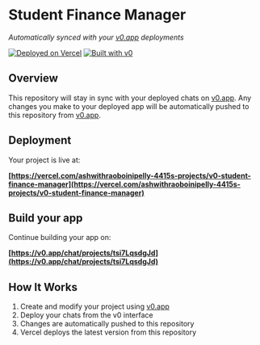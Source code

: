 # Student Finance Manager

*Automatically synced with your [v0.app](https://v0.app) deployments*

[![Deployed on Vercel](https://img.shields.io/badge/Deployed%20on-Vercel-black?style=for-the-badge&logo=vercel)](https://vercel.com/ashwithraoboinipelly-4415s-projects/v0-student-finance-manager)
[![Built with v0](https://img.shields.io/badge/Built%20with-v0.app-black?style=for-the-badge)](https://v0.app/chat/projects/tsi7LqsdgJd)

## Overview

This repository will stay in sync with your deployed chats on [v0.app](https://v0.app).
Any changes you make to your deployed app will be automatically pushed to this repository from [v0.app](https://v0.app).

## Deployment

Your project is live at:

**[https://vercel.com/ashwithraoboinipelly-4415s-projects/v0-student-finance-manager](https://vercel.com/ashwithraoboinipelly-4415s-projects/v0-student-finance-manager)**

## Build your app

Continue building your app on:

**[https://v0.app/chat/projects/tsi7LqsdgJd](https://v0.app/chat/projects/tsi7LqsdgJd)**

## How It Works

1. Create and modify your project using [v0.app](https://v0.app)
2. Deploy your chats from the v0 interface
3. Changes are automatically pushed to this repository
4. Vercel deploys the latest version from this repository
